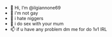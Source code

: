 - 👋 Hi, I’m @ilgiannone69
- 👀 i'm not gay
- 🌱 i hate niggers
- 💞️ i do sex with your mum
- 📫 if u have any problem dm me for do 1v1 IRL

<!---
ilgiannone69/ilgiannone69 is a ✨ special ✨ repository because its `README.md` (this file) appears on your GitHub profile.
You can click the Preview link to take a look at your changes.
--->
